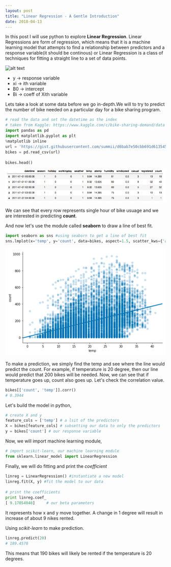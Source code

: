 ```yaml
---
layout: post
title: "Linear Regression - A Gentle Introduction"
date: 2018-04-13
---
```


In this post I will use python to explore **Linear Regression**. Linear Regressions are form of regression, which means that it is a 
machine learning model that attempts to find a relationship between predictors and a response variable(it should be continous) or 
Linear Regression is a class of techniques for fitting a straight line to a set of data points.
            
![alt text](/img/linear4.png)

* y -> response variable
* xi -> ith variable
* B0 -> intercept
* Bi -> coeff of Xith variable

Lets take a look at some data before we go in-depth.We will to try to predict the number of bike needed on a particular day for a bike 
sharing program.

```python
# read the data and set the datetime as the index
# taken from Kaggle: https://www.kaggle.com/c/bike-sharing-demand/data
import pandas as pd
import matplotlib.pyplot as plt
%matplotlib inline
url = 'https://gist.githubusercontent.com/summii/d6bab7e50cbb691d61354564b0972b69/raw/8d3ec48ac2e2c12fa4b95c8d8aa257c1799e31bc/bikeshare.csv'
bikes = pd.read_csv(url)

bikes.head()
```

![alt text](/img/linear0.png)

We can see that every row represents single hour of bike usuage and we are interested in predicting **count**.

And now let's use the module called **seaborn** to draw a line of best fit.

```python
import seaborn as sns #using seaborn to get a line of best fit
sns.lmplot(x='temp', y='count', data=bikes, aspect=1.5, scatter_kws={'alpha':0.2})
```
![alt text](/img/linear2.png)

To make a prediction, we simply find the temp and see where the line would predict the count. For example, if temperature is 20 degree, then our line would predict that 200 bikes will be needed. Now, we can see that if temperature goes up, count also goes up. Let's check the correlation value.

```python
bikes[['count', 'temp']].corr()
# 0.3944
```

Let's build the model in python,

```python
# create X and y
feature_cols = ['temp'] # a lsit of the predictors
X = bikes[feature_cols] # subsetting our data to only the predictors
y = bikes['count'] # our response variable
```
Now, we will import machine learning module,

```python
# import scikit-learn, our machine learning module
from sklearn.linear_model import LinearRegression
```

Finally, we will do fitting and print the *coefficient*

```python
linreg = LinearRegression() #instantiate a new model
linreg.fit(X, y) #fit the model to our data

# print the coefficients
print linreg.coef_
[ 9.17054048]     # our beta parameters
```

It represents how x and y move together. A change in 1 degree will result in increase of about 9 nikes rented.

Using *scikit-learn* to make prediction.

```python
linreg.predict(20)
# 189.4570
```

This means that 190 bikes will likely be rented if the temperature is 20 degrees.







